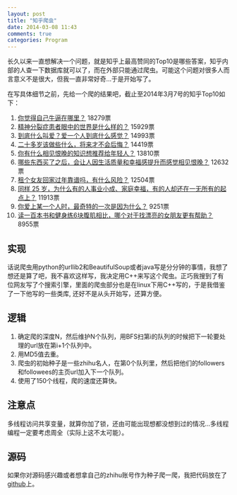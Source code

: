 ```yaml
---
layout: post
title: "知乎爬虫"
date: 2014-03-08 11:43
comments: true
categories: Program 
---
```


长久以来一直想解决一个问题，就是知乎上最高赞同的Top10是哪些答案，知乎内部的人查一下数据库就可以了，而在外部只能通过爬虫。可能这个问题对很多人而言意义不是很大，但我一直非常好奇...于是开始写了。

在写具体细节之前，先给一个爬的结果吧，截止至2014年3月7号的知乎Top10如下：
<!-- more -->
1. [你觉得自己牛逼在哪里？](http://www.zhihu.com/question/19568396/answer/16245159) 18279票
2. [精神分裂症患者眼中的世界是什么样的？](http://www.zhihu.com/question/20043810) 15929票
3. [到底什么叫爱？爱一个人到底什么感觉？](http://www.zhihu.com/question/20875474/answer/16603385) 14993票
4. [二十多岁该做些什么，将来才不会后悔？](http://www.zhihu.com/question/20151457/answer/14141658) 14419票
5. [你有什么相见恨晚的知识想推荐给年轻人？](http://www.zhihu.com/question/22238159/answer/20750109) 13810票
6. [哪些东西买了之后，会让人因生活质量和幸福感提升而感觉相见恨晚？](http://www.zhihu.com/question/20840874/answer/16365195) 12632票
7. [租个女友回家过年靠谱吗，有什么风险？](http://www.zhihu.com/question/22464261/answer/21881110) 12504票
8. [同样 25 岁，为什么有的人事业小成、家庭幸福，有的人却还在一无所有的起点上？](http://www.zhihu.com/question/21726594/answer/20479947) 11913票
9. [你爱上某一个人时，最奇特的一次是因为什么？](http://www.zhihu.com/question/19895789/answer/15512856) 9251票
10. [读一百本书和健身练6块腹肌相比，哪个对于找漂亮的女朋友更有帮助？](http://www.zhihu.com/question/21901162/answer/19711951) 8955票

## 实现

话说爬虫用python的urllib2和BeautifulSoup或者java写是分分钟的事情，我想了想还是算了吧，我不喜欢这样写，我决定用C++来写这个爬虫。正巧我搜到了有位网友写了个搜索引擎，里面的爬虫部分也是在linux下用C++写的，于是我借鉴了一下他写的一些类库, 还好不是从头开始写，还算方便。

## 逻辑

1. 确定爬的深度N，然后维护N个队列，用BFS扫第i的队列的时候把下一轮要处理的url放在第i+1个队列中。
2. 用MD5值去重。
3. 爬虫的初始种子是一些zhihu名人，在第0个队列里，然后把他们的followers和followees的主页url加入下一个队列。
4. 使用了150个线程，爬的速度还算快。

## 注意点

多线程访问共享变量，就算你加了锁，还由可能出现想都没想到过的情况...多线程编程一定要考虑周全（实际上这不太可能）。

## 源码

如果你对源码感兴趣或者想拿自己的zhihu账号作为种子爬一爬，我把代码放在了[github](https://github.com/zyearn/zhihuCrawler)上。
